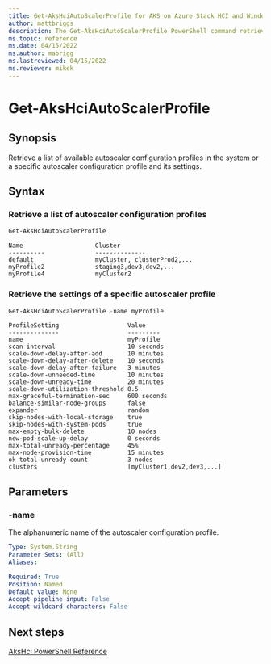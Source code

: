 ```yaml
---
title: Get-AksHciAutoScalerProfile for AKS on Azure Stack HCI and Windows Server
author: mattbriggs
description: The Get-AksHciAutoScalerProfile PowerShell command retrieves a list of autoscaler configuration profiles or a specific autoscaler profile and its settings.
ms.topic: reference
ms.date: 04/15/2022
ms.author: mabrigg 
ms.lastreviewed: 04/15/2022
ms.reviewer: mikek
---
```


# Get-AksHciAutoScalerProfile

## Synopsis
Retrieve a list of available autoscaler configuration profiles in the system or a specific autoscaler configuration profile and its settings.

## Syntax

### Retrieve a list of autoscaler configuration profiles
```powershell
Get-AksHciAutoScalerProfile
```

```output
Name                    Cluster
----------              --------------
default                 myCluster, clusterProd2,...
myProfile2              staging3,dev3,dev2,...
myProfile4              myCluster2
```

### Retrieve the settings of a specific autoscaler profile
```powershell
Get-AksHciAutoScalerProfile -name myProfile
```

```output
ProfileSetting                   Value
--------------                   ---------
name                             myProfile
scan-interval                    10 seconds
scale-down-delay-after-add       10 minutes
scale-down-delay-after-delete    10 seconds
scale-down-delay-after-failure   3 minutes 
scale-down-unneeded-time         10 minutes
scale-down-unready-time          20 minutes
scale-down-utilization-threshold 0.5
max-graceful-termination-sec     600 seconds
balance-similar-node-groups      false     
expander                         random 
skip-nodes-with-local-storage    true
skip-nodes-with-system-pods      true 
max-empty-bulk-delete            10 nodes  
new-pod-scale-up-delay           0 seconds
max-total-unready-percentage     45%
max-node-provision-time          15 minutes      
ok-total-unready-count           3 nodes   
clusters                         [myCluster1,dev2,dev3,...]
```
## Parameters

### -name
The alphanumeric name of the autoscaler configuration profile.

```yaml
Type: System.String
Parameter Sets: (All)
Aliases:

Required: True
Position: Named
Default value: None
Accept pipeline input: False
Accept wildcard characters: False
```

## Next steps

[AksHci PowerShell Reference](index.md)